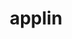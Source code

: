 ---
id: 840
title: applin
types: [grass,dragon]
image: https://raw.githubusercontent.com/PokeAPI/sprites/master/sprites/pokemon/840.png
---